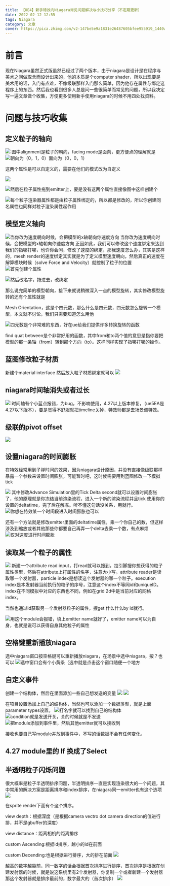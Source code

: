 ```yaml
---
title: 【UE4】新手特效向Niagara常见问题解决与小技巧分享（不定期更新）
date: 2022-02-12 12:55
tags: Niagara
category: 文章
cover: https://pica.zhimg.com/v2-147be5e9a1831e26487605bfee955919_1440w.jpg?source=172ae18b
---
```


# 前言

现在Niagara虽然正式版虽然已经过了两个版本，由于niagara是设计是在程序与美术之间做取舍而设计出来的，他的本质是个computer shader，所以出现要是美术用的话，入门有点难，不像级联那样入门那么简单，因为他存在属性与绑定这程序上的东西。然后我也看到很多人总是问一些很简单而常见的问题，所以我决定写一遍文章做个收集，方便更多使用新手使用niagara的时候不用四处找资料。

# 问题与技巧收集

## 定义粒子的轴向

![](https://pic4.zhimg.com/80/v2-c4801893074e85bbedb23622e14d3843_720w.webp
)
图中alignment是粒子的朝向，facing mode是面向，更方便点的理解就是
![](https://pic4.zhimg.com/80/v2-4cc06dc7d8404717f5d41c1950d49ddf_720w.webp 
"朝向为（0，1，0）面向为（0，0，1）"
)


这两个属性是可以自定义的，需要在他们的模式改为自定义

![](https://pic2.zhimg.com/80/v2-c8f1597dc0ac60e22059bd4b1064ec31_720w.webp
)

![](https://pic2.zhimg.com/80/v2-44ad7730aac4733f14b269d247491145_720w.webp
"然后在粒子属性拖到emitter上，要是没有这两个属性直接像图中这样创建个"
)

![](https://pic3.zhimg.com/80/v2-5046fe5da9cb248a37842344d3d3a936_720w.webp
"每个粒子渲染器属性都是由粒子属性绑定的，所以都是修改的，所以你创建同名属性也同样对粒子渲染属性起作用"
)


## 模型定义轴向

![](https://pic1.zhimg.com/80/v2-f02d00b6790d41e7fd098fbb4ac97ee0_720w.webp
"当你改为速度朝向时候，会把模型的x轴朝向你速度方向"
)
当你改为速度朝向时候，会把模型的x轴朝向你速度方向
正因如此，我们可以修改这个速度绑定来达到我们的指哪打哪，也许你会问，修改了速度的绑定，那我速度怎么办，其实是这样的，mesh render的速度绑定其实就是为了定义模型速度朝向，然后真正的速度在解算模块时候（solve Force and Velocity）就控制了粒子的位置
![](https://pic4.zhimg.com/80/v2-9cbf662dce47a099c8f02206dafac85b_720w.webp
"首先创建个属性"
)

![](https://pic1.zhimg.com/80/v2-d5cf26b20cf9bf53555033718fde5058_720w.webp
"然后改名字，拖进去，改绑定"
)


那么说完简单的模型朝向，接下来就说稍微深入一点的模型旋转，其实修改模型旋转的还有个属性就是

Mesh Orientation，这是个四元数，那么什么是四元数，四元数怎么旋转一个模型，本文就不讨论，我们只需要知道怎么用他

![](https://pic2.zhimg.com/80/v2-fed1a44e4b14b3918a92d6c56953ca39_720w.webp
"四元数是个非常难的东西，好在ue给我们提供许多转换旋转的函数"
)

find quat between是个非常好用的函数，其中from和to两个值的意思是指你要把模型的那一条轴（from）转到那个方向（to）。这样同样实现了指哪打哪的操作。

## 蓝图修改粒子材质

新建个material interface 然后放入粒子材质绑定就可以
![](https://pic3.zhimg.com/80/v2-0646607ff1ce98e2e077b9ee1ea6bc2a_720w.webp
)

## niagara时间轴消失或者过长
![](https://pic1.zhimg.com/80/v2-a56a61449ea52da05e2c7972a66af270_720w.webp
)
时间轴有个小蓝点报错，为bug，不影响使用，4.27以上版本修复，（ue5EA是4.27以下版本），要是觉得不舒服就把timeline关掉，特效师都是去场景调特效。

## 级联的pivot offset
![](https://pic1.zhimg.com/80/v2-2312796578101a73dc7b83c04d7c1324_720w.webp
)

## 设置niagara的时间膨胀

在特效经常用到子弹时间的效果，因为niagara设计原因，并没有直接像级联那样暴露一个参数来设置时间膨胀，可能暂时吧，这时候需要用到蓝图修改一下模拟tick

![](https://pic4.zhimg.com/80/v2-8d140ffd1b77be04cd94bf9f273086ff_720w.webp
)
其中修改Advance Simulation里的Tick Delta second就可以设置时间膨胀了，他的原理就是你冻结当前渲染流程，进入一个新的渲染流程并且tick 使用你的设置的deltatime，完了后在解冻。听不懂这句话没关系，用就行。
![](https://pic2.zhimg.com/80/v2-dd9d0737a84669d0d09b5200f0152ab1_720w.webp
"你想在特效某一个时间段进入时间膨胀也可以"
)


还有一个方法就是修改emitter里面的deltatime属性，乘一个你自己的数，但这样涉及到缩放或者其他那些你都要自己再弄一个delta去乘一个数，有点麻烦
![](https://pic4.zhimg.com/80/v2-1204f10fc7ec965a0239e346e658fc0f_720w.webp
"仅对速度进行时间膨胀"
)


## 读取某一个粒子的属性
![](https://pic3.zhimg.com/80/v2-c65291d977363c710d42b94f1ee8014e_720w.webp
)
新建一个attribute read input，打read就可以搜到，拉引脚搜你想获得的粒子属性类型，然后在attribute上打属性的名字，注意大小写。attribute reader是读取哪一个发射器，particle index是想读这个发射器的哪一个粒子。execution index是本发射器当前执行的粒子的序号，注意这个index不等同id和uniqueID。index在不同模拟中对应的东西也不同，例如在grid 2d中是当前对应的网格index。

当然也通过id获取另一个发射器粒子的属性，搜get 什么什么by id就行。

![](https://pic4.zhimg.com/80/v2-1204f10fc7ec965a0239e346e658fc0f_720w.webp
"用这个module会报错，填上emitter name就好了，emitter name可以为自身，也就是说可以获得自身其他粒子的属性"
)

## 空格键重新播放niagara
选中niagara窗口按空格键可以重新播放niagara，在场景中选中niagara，按？也可以
![](https://pic1.zhimg.com/80/v2-22996b7f654d5a5aae66b5aa9b1c24dc_720w.webp
"选中窗口会有个小黄条（选中就是点击这个窗口随便一个地方"
)


## 自定义事件
创建一个结构体，然后在里面添加一些自己想发送的变量
![](https://pic2.zhimg.com/80/v2-5e0170140cb8e1cd0103b27ebba67dbd_720w.webp
)
![](https://pic2.zhimg.com/80/v2-958454664785527cd4454b5c50dbc721_720w.webp
)



在项目设置添加上自己的结构体，当然也可以添加一个数据类型，就是上面parameter types设置。
![](https://pic2.zhimg.com/80/v2-6293e73660e682e1a0afec60c5fc8eb1_720w.webpnpm 
"打名字就可以找到自己的结构体"
)
![](https://pic2.zhimg.com/80/v2-5e809e057b1014ede8069164a27b3a91_720w.webp
"condition就是发送开关，关的时候就是不发送"
)
![](https://pic4.zhimg.com/80/v2-6eb4f08e0e85f3d215934a65bee146c3_720w.webp
"把module添加到事件里，然后其他emitter就可以接收到"
)


接收也要自己写module并放到事件中，不写的话数据不会有任何变化。

## 4.27 module里的 If 换成了Select
## 半透明粒子闪烁问题
很大概率是粒子半透明排序问题，半透明排序一直是实现渲染很大的一个问题，其中常用的解决方案是距离排序和index排序，在niagara同一emitter也有这个选项
![](https://pic1.zhimg.com/80/v2-0fd024f24e3059b30e36f55a7b548968_720w.webp
)

在sprite render下面有个这个排序。

view depth：根据深度（是根据camera vectro dot camera direction的值进行排，并不是gbuffer的深度）

view distance：距离相机的距离排序

custom Ascending:根据id排序，越小的id在前面

custom Decending:也是根据进行排序，大的排在前面
![](https://pic1.zhimg.com/80/v2-dbdc92b71fe69d2058d09c1a8547123c_720w.webp
)


越高的数字越靠前，同一数字的话会根据首次排序进行排序，首次排序是根据在创建发射器的时候，就是说这系统里有2个发射器，你复制一个或者新建一个发射器那这个发射器就是排序最前的，数字最大的（首次排序）
![](https://pic4.zhimg.com/80/v2-1552d644466e3969a629b910bd641903_720w.webp
)